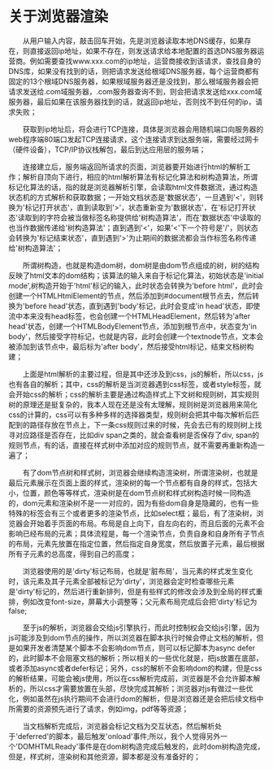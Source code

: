 # 关于浏览器渲染

&emsp;&emsp;从用户输入内容，敲击回车开始，先是浏览器读取本地DNS缓存，如果存在，则直接返回ip地址，如果不存在，则发送请求给本地配置的首选DNS服务器运营商。例如需要查找www.xxx.com的ip地址，运营商接收到该请求，查找自身的DNS库，如果没有找到的话，则把请求发送给根域DNS服务器，每个运营商都有固定的13个根域DNS服务器，如果根域服务器还是没找到，那么根域服务器会把请求发送给.com域服务器，.com服务器查询不到，则会把请求发送给xxx.com域服务器，最后如果在该服务器找到的话，就返回ip地址，否则找不到任何的ip，请求失败；

&emsp;&emsp;获取到ip地址后，将会进行TCP连接，具体是浏览器会用随机端口向服务器的web程序端80端口发起TCP连接请求，这个连接请求到达服务端，需要经过网卡（硬件设备），TCP/IP协议栈解包，最后到达应用层的服务端；

&emsp;&emsp;连接建立后，服务端返回所请求的页面，浏览器要开始进行html的解析工作；解析自顶向下进行，相应的html解析算法有标记化算法和树构造算法，所谓标记化算法的话，指的就是浏览器解析引擎，会读取html文件数据流，通过构造状态机的方式解析和获取数据；一开始文档状态是'数据状态'，一旦遇到'<'，则转换为'标记打开状态'，直到读取到'>'，状态重新变为'数据状态'，在'标记打开状态'读取到的字符会被当做标签名称提供给'树构造算法'，而在'数据状态'中读取的也当作数据传递给'树构造算法'；直到遇到'<'，如果'<'下一个符号是'/'，则状态会转换为'标记结束状态'，直到遇到'>'为止期间的数据流都会当作标签名称传递给'树构造算法'；

&emsp;&emsp;所谓树构造，也就是构造dom树，dom树是由dom节点组成的树，树的结构反映了html文本的dom结构；该算法的输入来自于标记化算法，初始状态是'initial mode',树构造开始于'html'标记的输入，此时状态会转换为'before html'，此时会创建一个HTMLHtmlElement的节点，然后添加到#document根节点去，然后转换为'before head'状态，直到遇到'body'标记，此时会变成'in head'状态，即使流中本来没有head标签，也会创建一个HTMLHeadElement，然后转为'after head'状态，创建一个HTMLBodyElement节点，添加到根节点中，状态变为'in body'，然后接受字符标记，也就是内容，此时会创建一个textnode节点，文本会被添加到该节点中，最后标为'after body'，然后接受html标记，结束文档树构建；

&emsp;&emsp;上面是html解析的主要过程，但是其中还涉及到css，js的解析，所以css，js也有各自的解析；其中，css的解析是当浏览器遇到css标签，或者style标签，就会开始css的解析；css的解析主要是通过构造样式上下文树和规则树，其实规则树的原理还是挺复杂的，我本人现在还是没有太理解，规则树是浏览器用来简化css的计算的，css可以有多种多样的选择器类型，规则树会把其中每次解析后匹配到的路径存放在节点上，下一条css规则过来的时候，先会去已有的规则树上找寻对应路径是否存在，比如div span之类的，就会查看树是否保存了div, span的规则节点，有的话，直接在样式树中添加对应的规则节点，就不需要再重新构造一遍了；

&emsp;&emsp;有了dom节点树和样式树，浏览器会继续构造渲染树，所谓渲染树，也就是最后元素展示在页面上面的样式，渲染树的每一个节点都有自身的样式，包括大小，位置，颜色等等样式，渲染树是在dom节点树和样式树构造时候一同构造的，dom元素和渲染树不是一一对应的，因为有些dom自身是隐藏的，也有一些特殊的标签会有三个或者更多的渲染节点，比如select框；最后，有了渲染树，浏览器会开始着手页面的布局。布局是自上向下，自左向右的，而且后面的元素不会影响已经布局的元素；具体流程是，每一个渲染节点，负责自身和自身所有子节点的布局，元素先放置在指定位置，然后指定自身宽度，然后放置子元素，最后根据所有子元素的总高度，得到自己的高度；

&emsp;&emsp;浏览器使用的是'dirty'标记布局，也就是'脏布局'，当元素的样式发生变化时，该元素及其子元素全部被标记为'dirty'，浏览器会定时检查哪些元素是'dirty'标记的，然后进行重新排列，但是有些样式的修改会涉及到全局的样式重排，例如改变font-size，屏幕大小调整等；父元素布局完成后会把'dirty'标记为false;

&emsp;&emsp;至于js的解析，浏览器会交给js引擎执行，而此时控制权会交给js引擎，因为js可能涉及到dom节点的操作，所以浏览器在脚本执行时候会停止文档的解析，但是如果开发者清楚某个脚本不会影响dom节点，则可以标记脚本为async defer的，此时脚本不会阻塞文档的解析；所以相关的一些优化就是，把js放置在底部，或者添加async或者defer标记；另外，css的解析不会影响dom的构建，但是css的解析结果，可能会被js使用，所以在css解析完成前，浏览器是不会允许脚本解析的，所以css才需要放置在头部，尽快完成其解析；浏览器对js有做过一些优化，例如虽然在js执行期间不会进行dom的解析，但是浏览器还是会把后续文档中所需要的资源预先进行了请求，例如img，pdf等等资源；

&emsp;&emsp;当文档解析完成后，浏览器会标记文档为交互状态，然后解析处于'deferred'的脚本，最后触发'onload'事件;所以，我个人觉得另外一个'DOMHTMLReady'事件是在dom树构造完成后触发的，此时dom树构造完成，但是，样式树，渲染树和其他资源，脚本都是没有准备好的；